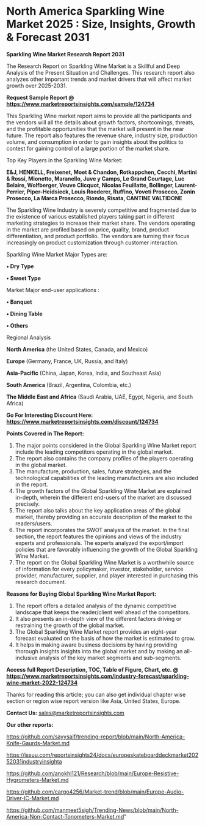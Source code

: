 # North America Sparkling Wine Market 2025 : Size, Insights, Growth & Forecast 2031

<strong>Sparkling Wine Market Research Report 2031</strong>

The Research Report on Sparkling Wine Market is a Skillful and Deep Analysis of the Present Situation and Challenges. This research report also analyzes other important trends and market drivers that will affect market growth over 2025-2031.

<strong>Request Sample Report @ <a href=https://www.marketreportsinsights.com/sample/124734>https://www.marketreportsinsights.com/sample/124734</a></strong>

This Sparkling Wine market report aims to provide all the participants and the vendors will all the details about growth factors, shortcomings, threats, and the profitable opportunities that the market will present in the near future. The report also features the revenue share, industry size, production volume, and consumption in order to gain insights about the politics to contest for gaining control of a large portion of the market share.

Top Key Players in the Sparkling Wine Market:

<strong>E&J, HENKELL, Freixenet, Moet & Chandon, Rotkappchen, Cecchi, Martini & Rossi, Mionetto, Maranello, Juve y Camps, Le Grand Courtage, Luc Belaire, Wolfberger, Veuve Clicquot, Nicolas Feuillatte, Bollinger, Laurent-Perrier, Piper-Heidsieck, Louis Roederer, Ruffino, Voveti Prosecco, Zonin Prosecco, La Marca Prosecco, Riondo, Risata, CANTINE VALTIDONE</strong>

The Sparkling Wine Industry is severely competitive and fragmented due to the existence of various established players taking part in different marketing strategies to increase their market share. The vendors operating in the market are profiled based on price, quality, brand, product differentiation, and product portfolio. The vendors are turning their focus increasingly on product customization through customer interaction.

Sparkling Wine Market Major Types are:

<strong>• Dry Type

• Sweet Type</strong>

Market Major end-user applications :

<strong>• Banquet

• Dining Table

• Others</strong>

Regional Analysis

</u><strong><b>North America</b></strong> (the United States, Canada, and Mexico)

<strong><b>Europe </b></strong>(Germany, France, UK, Russia, and Italy)

<strong><b>Asia-Pacific</b></strong> (China, Japan, Korea, India, and Southeast Asia)

<strong><b>South America</b></strong> (Brazil, Argentina, Colombia, etc.)

<strong><b>The Middle East and Africa</b></strong> (Saudi Arabia, UAE, Egypt, Nigeria, and South Africa)

<strong>Go For Interesting Discount Here: <a href=https://www.marketreportsinsights.com/discount/124734>https://www.marketreportsinsights.com/discount/124734</a></strong>

<strong>Points Covered in The Report:</strong>
<ol>
  <li>The major points considered in the Global Sparkling Wine Market report include the leading competitors operating in the global market.</li>
  <li>The report also contains the company profiles of the players operating in the global market.</li>
  <li>The manufacture, production, sales, future strategies, and the technological capabilities of the leading manufacturers are also included in the report.</li>
  <li>The growth factors of the Global Sparkling Wine Market are explained in-depth, wherein the different end-users of the market are discussed precisely.</li>
  <li>The report also talks about the key application areas of the global market, thereby providing an accurate description of the market to the readers/users.</li>
  <li>The report incorporates the SWOT analysis of the market. In the final section, the report features the opinions and views of the industry experts and professionals. The experts analyzed the export/import policies that are favorably influencing the growth of the Global Sparkling Wine Market.</li>
  <li>The report on the Global Sparkling Wine Market is a worthwhile source of information for every policymaker, investor, stakeholder, service provider, manufacturer, supplier, and player interested in purchasing this research document.</li>
</ol>
<strong>Reasons for Buying Global Sparkling Wine Market Report:</strong>

<ol>
  <li>The report offers a detailed analysis of the dynamic competitive landscape that keeps the reader/client well ahead of the competitors.</li>
  <li>It also presents an in-depth view of the different factors driving or restraining the growth of the global market.</li>
  <li>The Global Sparkling Wine Market report provides an eight-year forecast evaluated on the basis of how the market is estimated to grow.</li>
  <li>It helps in making aware business decisions by having providing thorough insights insights into the global market and by making an all-inclusive analysis of the key market segments and sub-segments.</li>
</ol>
<strong>Access full Report Description, TOC, Table of Figure, Chart, etc. @ <a href=https://www.marketreportsinsights.com/industry-forecast/sparkling-wine-market-2022-124734>https://www.marketreportsinsights.com/industry-forecast/sparkling-wine-market-2022-124734</a></strong>


Thanks for reading this article; you can also get individual chapter wise section or region wise report version like Asia, United States, Europe.

<strong>Contact Us:</strong>
sales@marketreportsinsights.com

<strong>Our other reports:</strong>

<a href=https://github.com/sayysaif/trending-report/blob/main/North-America-Knife-Gaurds-Market.md>https://github.com/sayysaif/trending-report/blob/main/North-America-Knife-Gaurds-Market.md</a>

<a href=https://issuu.com/reportsinsights24/docs/europeskateboarddeckmarket20252031industryinsighta>https://issuu.com/reportsinsights24/docs/europeskateboarddeckmarket20252031industryinsighta</a>

<a href=https://github.com/anokhi121/Research/blob/main/Europe-Resistive-Hygrometers-Market.md>https://github.com/anokhi121/Research/blob/main/Europe-Resistive-Hygrometers-Market.md</a>

<a href=https://github.com/cargo4256/Market-trend/blob/main/Europe-Audio-Driver-IC-Market.md>https://github.com/cargo4256/Market-trend/blob/main/Europe-Audio-Driver-IC-Market.md</a>

<a href=https://github.com/manmeet5sigh/Trending-News/blob/main/North-America-Non-Contact-Tonometers-Market.md>https://github.com/manmeet5sigh/Trending-News/blob/main/North-America-Non-Contact-Tonometers-Market.md</a>"
